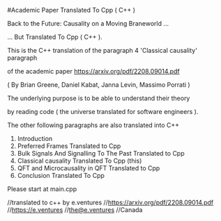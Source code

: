 #Academic Paper Translated To Cpp ( C++ )

Back to the Future: Causality on a Moving Braneworld ...

... But Translated To Cpp ( C++ ).

This is the C++ translation of the paragraph 4 'Classical causality' paragraph

of the academic paper https://arxiv.org/pdf/2208.09014.pdf

( By Brian Greene, Daniel Kabat, Janna Levin, Massimo Porrati )

The underlying purpose is to be able to understand their theory 

by reading code ( the universe translated for software engineers ).

The other following paragraphs are also translated into C++ 
1. Introduction
2. Preferred Frames Translated to Cpp
3. Bulk Signals And Signalling To The Past Translated to Cpp
4. Classical causality Translated To Cpp (this)
5. QFT and Microcausality in QFT Translated to Cpp
6. Conclusion Translated To Cpp

Please start at main.cpp

//translated to c++ by e.ventures
//https://arxiv.org/pdf/2208.09014.pdf
//https://e.ventures
//the@e.ventures
//Canada
